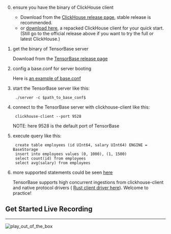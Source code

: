 0. ensure you have the binary of ClickHouse client
    
    + Download from the [ClickHouse release page](https://github.com/ClickHouse/ClickHouse/releases), stable release is recommended.
    + or [download here](https://github.com/tensorbase/tensorbase/releases/download/v2021.04.24-1/clickhouse_client_repack_linux.zip), a repacked ClickHouse client for your quick start. (Still go to the official release above if you want to try the full or latest ClickHouse.)

1. get the binary of TensorBase server
    
    Download from the [TensorBase release page](https://github.com/tensorbase/tensorbase/releases)

2. config a base.conf for server booting
    
    Here is [an example of base.conf](/crates/server/tests/confs/base.conf)

3. start the TensorBase server like this:

        ./server -c $path_to_base_conf$

4. connect to the TensorBase server with clickhouse-client like this:

        clickhouse-client --port 9528
    
    NOTE: here 9528 is the default port of TensorBase

5. execute query like this:

        create table employees (id UInt64, salary UInt64) ENGINE = BaseStorage
        insert into employees values (0, 1000), (1, 1500)
        select count(id) from employees
        select avg(salary) from employees

6. more supported statements could be seen [here](/docs/lang.md)

    TensorBase supports high concurrent ingestions from clickhouse-client and native protocol drivers ( [Rust client driver here](/crates/tests_integ/ch_client)). Welcome to practice!


## Get Started Live Recording
---------------------------
![play_out_of_the_box](https://user-images.githubusercontent.com/237573/115368682-e5d80400-a1f9-11eb-9a9e-deeb4d5d58d2.gif)